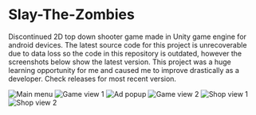 # Slay-The-Zombies
Discontinued 2D top down shooter game made in Unity game engine for android devices. The latest source code for this project is unrecoverable due to data loss so the code in this repository is outdated, however the screenshots below show the latest version. This project was a huge learning opportunity for me and caused me to improve drastically as a developer.
Check releases for most recent version.

![Main menu](https://github.com/SwipezCodes/Slay-The-Zombies/blob/main/Product%20Images/Screenshot_20211206-195432.png)
![Game view 1](https://github.com/SwipezCodes/Slay-The-Zombies/blob/main/Product%20Images/Screenshot_20211206-195437.png)
![Ad popup](https://github.com/SwipezCodes/Slay-The-Zombies/blob/main/Product%20Images/Screenshot_20211206-195549.png)
![Game view 2](https://github.com/SwipezCodes/Slay-The-Zombies/blob/main/Product%20Images/Screenshot_20211206-195654.png)
![Shop view 1](https://github.com/SwipezCodes/Slay-The-Zombies/blob/main/Product%20Images/Screenshot_20211206-195604.png)
![Shop view 2](https://github.com/SwipezCodes/Slay-The-Zombies/blob/main/Product%20Images/Screenshot_20211206-195734.png)

